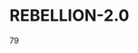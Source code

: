 # REBELLION-2.0                                                                                                          

79
